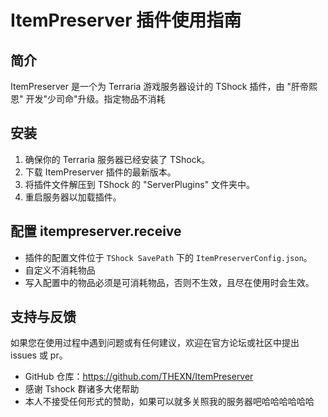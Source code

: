 # ItemPreserver 插件使用指南

## 简介

ItemPreserver 是一个为 Terraria 游戏服务器设计的 TShock 插件，由 "肝帝熙恩" 开发"少司命"升级。指定物品不消耗

## 安装

1. 确保你的 Terraria 服务器已经安装了 TShock。
2. 下载 ItemPreserver 插件的最新版本。
3. 将插件文件解压到 TShock 的 "ServerPlugins" 文件夹中。
4. 重启服务器以加载插件。

## 配置 itempreserver.receive

- 插件的配置文件位于 `TShock SavePath` 下的 `ItemPreserverConfig.json`。
- 自定义不消耗物品
- 写入配置中的物品必须是可消耗物品，否则不生效，且尽在使用时会生效。

## 支持与反馈

如果您在使用过程中遇到问题或有任何建议，欢迎在官方论坛或社区中提出 issues 或 pr。

- GitHub 仓库：https://github.com/THEXN/ItemPreserver
- 感谢 Tshock 群诸多大佬帮助
- 本人不接受任何形式的赞助，如果可以就多关照我的服务器吧哈哈哈哈哈哈
